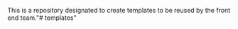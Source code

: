 This is a repository designated to create templates to be reused by the front end team."# templates" 
